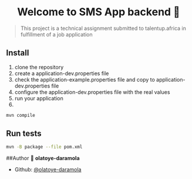 <h1 align="center">Welcome to SMS App backend 👋</h1>

> This project is a technical assignment submitted to talentup.africa in fulfillment of a job application

## Install
1. clone the repository
1. create a application-dev.properties file
1. check the application-example.properties file and copy to application-dev.properties file
1. configure the application-dev.properties file with the real values
1. run your application
1.
```sh
mvn compile
```

## Run tests

```sh
mvn -B package --file pom.xml
```

##Author
👤 **olatoye-daramola**

* Github: [@olatoye-daramola](https://github.com/olatoye-daramola)